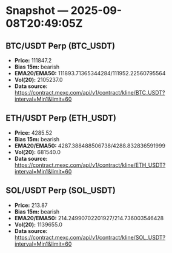 # Snapshot — 2025-09-08T20:49:05Z

## BTC/USDT Perp (BTC_USDT)
- **Price:** 111847.2
- **Bias 15m:** bearish
- **EMA20/EMA50:** 111893.71365344284/111952.22560795564
- **Vol(20):** 2105237.0
- **Data source:** https://contract.mexc.com/api/v1/contract/kline/BTC_USDT?interval=Min1&limit=60

## ETH/USDT Perp (ETH_USDT)
- **Price:** 4285.52
- **Bias 15m:** bearish
- **EMA20/EMA50:** 4287.388488506738/4288.832836591999
- **Vol(20):** 681540.0
- **Data source:** https://contract.mexc.com/api/v1/contract/kline/ETH_USDT?interval=Min1&limit=60

## SOL/USDT Perp (SOL_USDT)
- **Price:** 213.87
- **Bias 15m:** bearish
- **EMA20/EMA50:** 214.24990702201927/214.736003546428
- **Vol(20):** 1139655.0
- **Data source:** https://contract.mexc.com/api/v1/contract/kline/SOL_USDT?interval=Min1&limit=60
